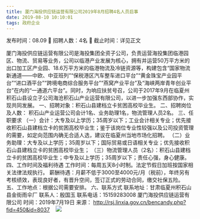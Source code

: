 ```yaml
---
title: 厦门海投供应链运营有限公司2019年8月招聘4名人员启事
date: 2019-08-10 10:10:01
tags: 政府企业
---
```

发布时间：08.09   🌟   招聘人数：4名   🌈   截止时间：详见正文
<!-- more -->
厦门海投供应链运营有限公司是海投集团全资子公司，负责运营海投集团临港园区、物流、贸易等业务，公司以临港产业发展为核心，拥有并运营50万平方米的出口加工区产业园、18.6万平方米的临港物流及冷链资源等，构建包含“国家物流新通道——中欧、中亚班列”“保税港区汽车整车进口平台”“黄金珠宝产业园平台”“进口酒平台”“跨境电商综合服务平台”“燕窝产业平台”及“海峡两岸青年创业平台”在内的“一通道六平台”。同时，为响应扶贫号召，公司于2017年9月在临夏州积石山县设立子公司海沧积石山产业运营有限公司，以进一步加强东西部协作，实现共同发展。
一、招聘对象：积石山县建档立卡贫困高校毕业生。
二、招聘岗位及人数：
积石山产业运营公司会计1名、业务助理1名，物流管理人员2名。
三、任职要求
（一）会计：大专及以上学历；35周岁以下；工业会计相关专业；优先接收积石山县建档立卡的贫困高校毕业生；鉴于该岗位专业性较强以及公司投资管理的需要，如定向范围内确无合适人选，建议在临夏州当地市场化招聘。
（二）业务助理：大专及以上学历；35周岁以下；国际贸易或日语相关专业；优先接收积石山县建档立卡的贫困高校毕业生；
（三）物流管理人员（2名）：积石山县建档立卡的贫困高校毕业生；中专及以上学历；35周岁以下；责任心强，身心健康。
四、工作时间及福利待遇
工作时间：每周五天8小时制。法定节假日加班按国家相关法律法规执行。
薪酬待遇：月薪不低于3000至4000元/月（税前），年终另有考核绩效，表现良好者，有晋升空间，签订正式的劳动合同，缴交社保五险。
五、工作地点：根据公司需要安排。
六、联系方式
联系地址：甘肃临夏州积石山县金街雨伞厂
联系人：殷国玉
联系电话：15159283008
厦门海投供应链运营有限公司
时间：2019年7月19日
来源：
http://rsj.linxia.gov.cn/bencandy.php?fid=450&id=8037
 
 ![](https://cdn.weiweiblog.cn/20181015134814.png)